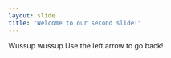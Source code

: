 ```yaml
---
layout: slide
title: "Welcome to our second slide!"
---
```

Wussup wussup
Use the left arrow to go back!
